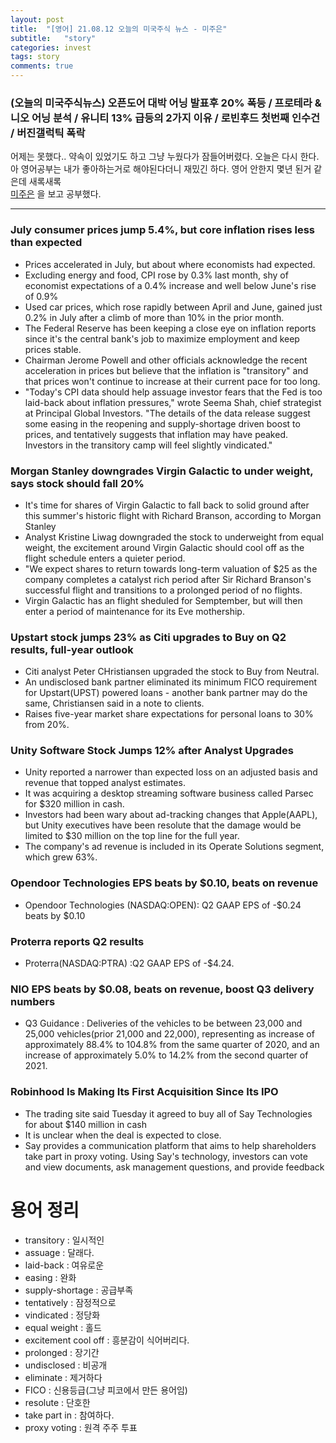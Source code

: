 ```yaml
---
layout: post
title:  "[영어] 21.08.12 오늘의 미국주식 뉴스 - 미주은"
subtitle:   "story"
categories: invest
tags: story
comments: true
---
```


### (오늘의 미국주식뉴스) 오픈도어 대박 어닝 발표후 20% 폭등 / 프로테라 & 니오 어닝 분석 / 유니티 13% 급등의 2가지 이유 / 로빈후드 첫번째 인수건 / 버진갤럭틱 폭락

어제는 못했다.. 약속이 있었기도 하고 그냥 누웠다가 잠들어버렸다. 오늘은 다시 한다. 아 영어공부는 내가 좋아하는거로 해야된다더니 재밌긴 하다. 영어 안한지 몇년 된거 같은데 새록새록  
[미주은](https://www.youtube.com/watch?v=VsWepXpDlKs) 을 보고 공부했다.

---

### July consumer prices jump 5.4%, but core inflation rises less than expected
- Prices accelerated in July, but about where economists had expected.
- Excluding energy and food, CPI rose by 0.3% last month, shy of economist expectations of a 0.4% increase and well below June's rise of 0.9%
- Used car prices, which rose rapidly between April and June, gained just 0.2% in July after a climb of more than 10% in the prior month.
- The Federal Reserve has been keeping a close eye on inflation reports since it's the central bank's job to maximize employment and keep prices stable.
- Chairman Jerome Powell and other officials acknowledge the recent acceleration in prices but believe that the inflation is "transitory" and that prices won't continue to increase at their current pace for too long.
- "Today's CPI data should help assuage investor fears that the Fed is too laid-back about inflation pressures," wrote Seema Shah, chief strategist at Principal Global Investors. "The details of the data release suggest some easing in the reopening and supply-shortage driven boost to prices, and tentatively suggests that inflation may have peaked. Investors in the transitory camp will feel slightly vindicated."

### Morgan Stanley downgrades Virgin Galactic to under weight, says stock should fall 20%
- It's time for shares of Virgin Galactic to fall back to solid ground after this summer's historic flight with Richard Branson, according to Morgan Stanley
- Analyst Kristine Liwag downgraded the stock to underweight from equal weight, the excitement around Virgin Galactic should cool off as the flight schedule enters a quieter period.
- "We expect shares to return towards long-term valuation of $25 as the company completes a catalyst rich period after Sir Richard Branson's successful flight and transitions to a prolonged period of no flights.
- Virgin Galactic has an flight sheduled for Semptember, but will then enter a period of maintenance for its Eve mothership.

### Upstart stock jumps 23% as Citi upgrades to Buy on Q2 results, full-year outlook
- Citi analyst Peter CHristiansen upgraded the stock to Buy from Neutral.
- An undisclosed bank partner eliminated its minimum FICO requirement for Upstart(UPST) powered loans - another bank partner may do the same, Christiansen said in a note to clients.
- Raises five-year market share expectations for personal loans to 30% from 20%.

### Unity Software Stock Jumps 12% after Analyst Upgrades
- Unity reported a narrower than expected loss on an adjusted basis and revenue that topped analyst estimates.
- It was acquiring a desktop streaming software business called Parsec for $320 million in cash.
- Investors had been wary about ad-tracking changes that Apple(AAPL), but Unity executives have been resolute that the damage would be limited to $30 million on the top line for the full year.
- The company's ad revenue is included in its Operate Solutions segment, which grew 63%.

### Opendoor Technologies EPS beats by $0.10, beats on revenue
- Opendoor Technologies (NASDAQ:OPEN): Q2 GAAP EPS of -$0.24 beats by $0.10

### Proterra reports Q2 results
- Proterra(NASDAQ:PTRA) :Q2 GAAP EPS of -$4.24.

### NIO EPS beats by $0.08, beats on revenue, boost Q3 delivery numbers
- Q3 Guidance : Deliveries of the vehicles to be between 23,000 and 25,000 vehicles(prior 21,000 and 22,000), representing as increase of approximately 88.4% to 104.8% from the same quarter of 2020, and an increase of approximately 5.0% to 14.2% from the second quarter of 2021.

### Robinhood Is Making Its First Acquisition Since Its IPO
- The trading site said Tuesday it agreed to buy all of Say Technologies for about $140 million in cash
- It is unclear when the deal is expected to close.
- Say provides a communication platform that aims to help shareholders take part in proxy voting. Using Say's technology, investors can vote and view documents, ask management questions, and provide feedback



# 용어 정리
- transitory : 일시적인
- assuage : 달래다.
- laid-back : 여유로운
- easing : 완화
- supply-shortage : 공급부족
- tentatively : 잠정적으로
- vindicated : 정당화
- equal weight : 홀드
- excitement cool off : 흥분감이 식어버리다.
- prolonged : 장기간
- undisclosed : 비공개
- eliminate : 제거하다
- FICO : 신용등급(그냥 피코에서 만든 용어임)
- resolute : 단호한
- take part in : 참여하다.
- proxy voting : 원격 주주 투표
